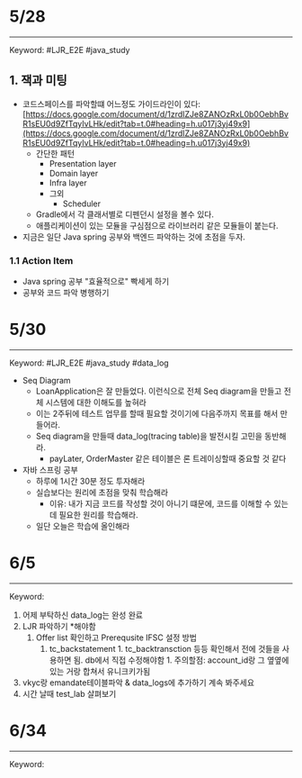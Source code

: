 # 5/28
---
Keyword: #LJR_E2E #java_study
## 1. 잭과 미팅
- 코드스페이스를 파악할떄 어느정도 가이드라인이 있다: [https://docs.google.com/document/d/1zrdIZJe8ZANOzRxL0b0OebhBvR1sEU0d9ZfTqyIvLHk/edit?tab=t.0#heading=h.u017j3yj49x9](https://docs.google.com/document/d/1zrdIZJe8ZANOzRxL0b0OebhBvR1sEU0d9ZfTqyIvLHk/edit?tab=t.0#heading=h.u017j3yj49x9)
	- 간단한 패턴
		- Presentation layer
		- Domain layer
		- Infra layer
		- 그외
			- Scheduler
	- Gradle에서 각 클래서별로 디펜던시 설정을 볼수 있다. 
	- 애플리케이션이 있는 모듈을 구심점으로 라이브러리 같은 모듈들이 붙는다. 
- 지금은 일단 Java spring 공부와 백엔드 파악하는 것에 초점을 두자.
### 1.1 Action Item
- Java spring 공부 "효율적으로" 빡세게 하기
- 공부와 코드 파악 병행하기

# 5/30
---
Keyword: #LJR_E2E #java_study #data_log 
- Seq Diagram
	- LoanApplication은 잘 만들었다. 이런식으로 전체 Seq diagram을 만들고 전체 시스템에 대한 이해도를 높혀라
	- 이는 2주뒤에 테스트 업무를 할때 필요할 것이기에 다음주까지 목표를 해서 만들어라.
	- Seq diagram을 만들때 data_log(tracing table)을 발전시킬 고민을 동반해라. 
		- payLater, OrderMaster 같은 테이블은 론 트레이싱할때 중요할 것 같다
- 자바 스프링 공부
	- 하루에 1시간 30분 정도 투자해라 
	- 실습보다는 원리에 초점을 맞춰 학습해라
		- 이유: 내가 지금 코드를 작성할 것이 아니기 떄문에, 코드를 이해할 수 있는데 필요한 원리를 학습해라. 
	- 일단 오늘은 학습에 올인해라

# 6/5
---
Keyword:
1. 어제 부탁하신 data_log는 완성 완료
2. LJR 파악하기 *해야함 
	1. Offer list 확인하고 Prerequsite IFSC 설정 방법
		1. tc_backstatement
				1. tc_backtransction 등등 확인해서 전에 것들을 사용하면 됨. db에서 직접 수정해야함
					1. 주의할점: account_id랑 그 옆옆에 있는 거랑 합쳐서 유니크키가됨
2. vkyc랑 emandate테이블파악 & data_logs에 추가하기 계속 봐주세요
3. 시간 날때 test_lab 살펴보기

# 6/34
---
Keyword:
